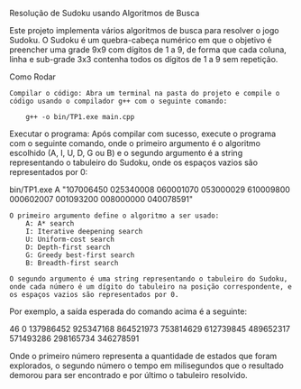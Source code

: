 Resolução de Sudoku usando Algoritmos de Busca

Este projeto implementa vários algoritmos de busca para resolver o jogo Sudoku. O Sudoku é um quebra-cabeça numérico em que o objetivo é preencher uma grade 9x9 com dígitos de 1 a 9, de forma que cada coluna, linha e sub-grade 3x3 contenha todos os dígitos de 1 a 9 sem repetição.

Como Rodar

    Compilar o código: Abra um terminal na pasta do projeto e compile o código usando o compilador g++ com o seguinte comando:

        g++ -o bin/TP1.exe main.cpp

Executar o programa: Após compilar com sucesso, execute o programa com o seguinte comando, onde o primeiro argumento é o algoritmo escolhido (A, I, U, D, G ou B) e o segundo argumento é a string representando o tabuleiro do Sudoku, onde os espaços vazios são representados por 0:

bin/TP1.exe A "107006450 025340008 060001070 053000029 610009800 000602007 001093200 008000000 040078591"

    O primeiro argumento define o algoritmo a ser usado:
        A: A* search
        I: Iterative deepening search
        U: Uniform-cost search
        D: Depth-first search
        G: Greedy best-first search
        B: Breadth-first search

    O segundo argumento é uma string representando o tabuleiro do Sudoku, onde cada número é um dígito do tabuleiro na posição correspondente, e os espaços vazios são representados por 0.

Por exemplo, a saída esperada do comando acima é a seguinte:

46 0
137986452 925347168 864521973 753814629 612739845 489652317 571493286 298165734 346278591 

Onde o primeiro número representa a quantidade de estados que foram explorados, o segundo número o tempo em milisegundos que o resultado demorou para ser encontrado e por último o tabuleiro resolvido.